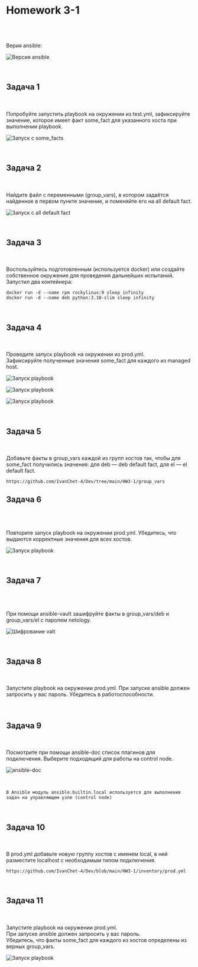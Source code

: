 <h1>Homework 3-1 </h1> <br>
<br>
<br>
Верия ansible:
<br>

![Версия ansible](https://github.com/IvanChet-4/Dev/blob/main/images/Homework%203-1/0.png)


<br>
<h2>Задача 1</h2><br>
<br>
Попробуйте запустить playbook на окружении из test.yml, зафиксируйте значение, которое имеет факт some_fact для указанного хоста при выполнении playbook.
<br>

![Запуск с some_facts](https://github.com/IvanChet-4/Dev/blob/main/images/Homework%203-1/1.png)

<br>
<h2>Задача 2</h2><br>
<br>
Найдите файл с переменными (group_vars), в котором задаётся найденное в первом пункте значение, и поменяйте его на all default fact.
<br>

![Запуск с all default fact](https://github.com/IvanChet-4/Dev/blob/main/images/Homework%203-1/2.png)

<br>
<h2>Задача 3</h2><br>
<br>
Воспользуйтесь подготовленным (используется docker) или создайте собственное окружение для проведения дальнейших испытаний.
<br>
Запустил два контейнера:
<br>

```
docker run -d --name rpm rockylinux:9 sleep infinity
docker run -d --name deb python:3.10-slim sleep infinity
```
<br>
<h2>Задача 4</h2><br>
<br>
Проведите запуск playbook на окружении из prod.yml. 
<br>
Зафиксируйте полученные значения some_fact для каждого из managed host.
<br>

![Запуск playbook](https://github.com/IvanChet-4/Dev/blob/main/images/Homework%203-1/3.png)

![Запуск playbook](https://github.com/IvanChet-4/Dev/blob/main/images/Homework%203-1/4.png)

![Запуск playbook](https://github.com/IvanChet-4/Dev/blob/main/images/Homework%203-1/5.png)

<br>
<h2>Задача 5</h2><br>
<br>
Добавьте факты в group_vars каждой из групп хостов так, чтобы для some_fact получились значения: для deb — deb default fact, для el — el default fact. 
<br>

```
https://github.com/IvanChet-4/Dev/tree/main/HW3-1/group_vars
```

<h2>Задача 6</h2><br>
<br>
<br>
Повторите запуск playbook на окружении prod.yml. Убедитесь, что выдаются корректные значения для всех хостов.
<br>

![Запуск playbook](https://github.com/IvanChet-4/Dev/blob/main/images/Homework%203-1/6.png)

<br>
<h2>Задача 7</h2><br>
<br>
<br>
При помощи ansible-vault зашифруйте факты в group_vars/deb и group_vars/el с паролем netology.
<br>

![Шифрование valt](https://github.com/IvanChet-4/Dev/blob/main/images/Homework%203-1/7.png)

<br>
<h2>Задача 8</h2><br>
<br>
Запустите playbook на окружении prod.yml. При запуске ansible должен запросить у вас пароль. Убедитесь в работоспособности.
<br>
<br>

<br>
<h2>Задача 9</h2><br>
<br>
Посмотрите при помощи ansible-doc список плагинов для подключения. Выберите подходящий для работы на control node.
<br>

![ansible-doc](https://github.com/IvanChet-4/Dev/blob/main/images/Homework%203-1/9.png)

<br>

```
В Ansible модуль ansible.builtin.local используется для выполнения задач на управляющем узле (control node)
```

<br>
<h2>Задача 10</h2><br>
<br>
В prod.yml добавьте новую группу хостов с именем local, в ней разместите localhost с необходимым типом подключения.
<br>

```
https://github.com/IvanChet-4/Dev/blob/main/HW3-1/inventory/prod.yml
```




<br>
<h2>Задача 11</h2><br>
<br>
Запустите playbook на окружении prod.yml. 
<br>
При запуске ansible должен запросить у вас пароль. 
<br>
Убедитесь, что факты some_fact для каждого из хостов определены из верных group_vars.
<br>

![Запуск playbook](https://github.com/IvanChet-4/Dev/blob/main/images/Homework%203-1/8.png)
